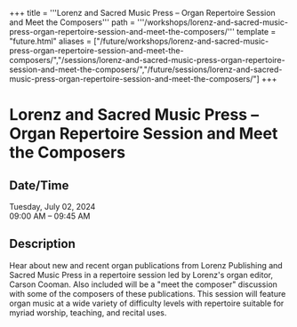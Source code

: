 +++
title = '''Lorenz and Sacred Music Press – Organ Repertoire Session and Meet the Composers'''
path = '''/workshops/lorenz-and-sacred-music-press-organ-repertoire-session-and-meet-the-composers/'''
template = "future.html"
aliases = ["/future/workshops/lorenz-and-sacred-music-press-organ-repertoire-session-and-meet-the-composers/","/sessions/lorenz-and-sacred-music-press-organ-repertoire-session-and-meet-the-composers/","/future/sessions/lorenz-and-sacred-music-press-organ-repertoire-session-and-meet-the-composers/"]
+++

<h1>Lorenz and Sacred Music Press – Organ Repertoire Session and Meet the Composers</h1>

<h2>Date/Time</h2>
<p>Tuesday, July 02, 2024<br>
09:00 AM – 09:45 AM</p>
<h2>Description</h2>

Hear about new and recent organ publications from Lorenz Publishing and Sacred Music Press in a repertoire session led by Lorenz's organ editor, Carson Cooman. Also included will be a "meet the composer" discussion with some of the composers of these publications. This session will feature organ music at a wide variety of difficulty levels with repertoire suitable for myriad worship, teaching, and recital uses.


